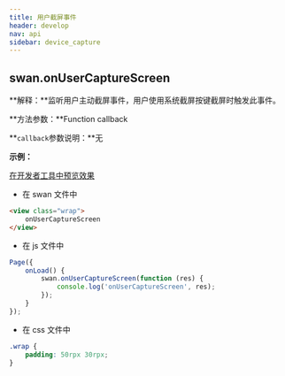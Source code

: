 ```yaml
---
title: 用户截屏事件
header: develop
nav: api
sidebar: device_capture
---
```



## swan.onUserCaptureScreen

**解释：**监听用户主动截屏事件，用户使用系统截屏按键截屏时触发此事件。

**方法参数：**Function callback

**`callback`参数说明：**无

**示例：**

<a href="swanide://fragment/6ae3289ac39db172706f00b22c7126d61557732528718" title="在开发者工具中预览效果" target="_blank">在开发者工具中预览效果</a>

* 在 swan 文件中

```html
<view class="wrap">
    onUserCaptureScreen
</view>
```

* 在 js 文件中

```js
Page({
    onLoad() {
        swan.onUserCaptureScreen(function (res) {
            console.log('onUserCaptureScreen', res);
        });
    }
});
```
* 在 css 文件中

```css
.wrap {
    padding: 50rpx 30rpx;
}
```
